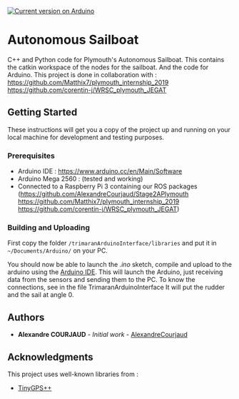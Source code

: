[![Current version on Arduino](https://img.shields.io/badge/Arduino-v1.8.5-blue.svg)](https://www.arduino.cc/en/Main/Software)

# Autonomous Sailboat 

C++ and Python code for Plymouth's Autonomous Sailboat. This contains the catkin workspace of the nodes for the sailboat. And the code for Arduino.
This project is done in collaboration with :
https://github.com/Matthix7/plymouth_internship_2019
https://github.com/corentin-j/WRSC_plymouth_JEGAT


## Getting Started

These instructions will get you a copy of the project up and running on your local machine for development and testing purposes.

### Prerequisites

- Arduino IDE : https://www.arduino.cc/en/Main/Software
- Arduino Mega 2560 : (tested and working)
- Connected to a Raspberry Pi 3 containing our ROS packages
(https://github.com/AlexandreCourjaud/Stage2APlymouth
https://github.com/Matthix7/plymouth_internship_2019
https://github.com/corentin-j/WRSC_plymouth_JEGAT)



### Building and Uploading

First copy the folder `/trimaranArduinoInterface/libraries` and put it in `~/Documents/Arduino/` on your PC.

You should now be able to launch the *.ino* sketch, compile and upload to the arduino using the [Arduino IDE](https://www.arduino.cc/en/Guide/ArduinoMega2560).
This will launch the Arduino, just receiving data from the sensors and sending them to the PC. To know the connections, see in the file TrimaranArduinoInterface
It will put the rudder and the sail at angle 0.


## Authors

* **Alexandre COURJAUD** - *Initial work* - [AlexandreCourjaud](https://github.com/AlexandreCourjaud)

## Acknowledgments
This project uses well-known libraries from :
* [TinyGPS++](http://arduiniana.org/libraries/tinygpsplus/)


